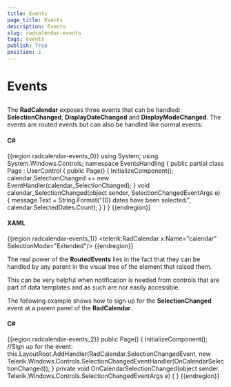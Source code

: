 ```yaml
---
title: Events
page_title: Events
description: Events
slug: radcalendar-events
tags: events
publish: True
position: 1
---
```


# Events



## 

The __RadCalendar__ exposes three events that can be handled: __SelectionChanged__, __DisplayDateChanged__ and __DisplayModeChanged__. The events are routed events but can also be handled like normal events: 

#### __C#__

{{region radcalendar-events_0}}
	using System;
	using System.Windows.Controls;
	namespace EventsHandling
	{
	    public partial class Page : UserControl
	    {
	        public Page()
	        {
	            InitializeComponent();
	            calendar.SelectionChanged += new EventHandler<SelectionChangedEventArgs>(calendar_SelectionChanged);
	        }
	        void calendar_SelectionChanged(object sender, SelectionChangedEventArgs e)
	        {
	            message.Text = String.Format("{0} dates have been selected.", calendar.SelectedDates.Count);
	        }
	    }
	}
	{{endregion}}



#### __XAML__

{{region radcalendar-events_1}}
	<StackPanel>
	    <telerik:RadCalendar x:Name="calendar" SelectionMode="Extended"/>
	    <TextBlock x:Name="message" />
	</StackPanel>
	{{endregion}}



The real power of the __RoutedEvents__ lies in the fact that they can be handled by any parent in the visual tree of the element that raised them.  

This can be very helpful when notification is needed from controls that are part of data templates and as such are nor easily accessible.

The following example shows how to sign up for the __SelectionChanged__ event at a parent panel of the __RadCalendar__.

#### __C#__

{{region radcalendar-events_2}}
	public Page()
	{
	    InitializeComponent();
	    //Sign up for the event:
	    this.LayoutRoot.AddHandler(RadCalendar.SelectionChangedEvent, new Telerik.Windows.Controls.SelectionChangedEventHandler(OnCalendarSelectionChanged));
	}
	private void OnCalendarSelectionChanged(object sender, Telerik.Windows.Controls.SelectionChangedEventArgs e)
	{
	}
	{{endregion}}


